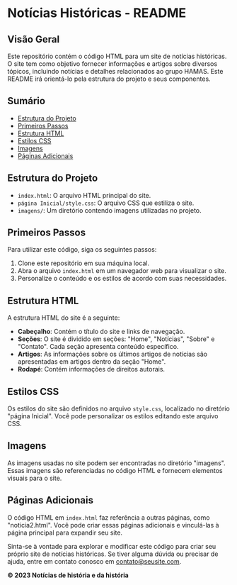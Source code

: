 # Notícias Históricas - README

## Visão Geral
Este repositório contém o código HTML para um site de notícias históricas. O site tem como objetivo fornecer informações e artigos sobre diversos tópicos, incluindo notícias e detalhes relacionados ao grupo HAMAS. Este README irá orientá-lo pela estrutura do projeto e seus componentes.

## Sumário
- [Estrutura do Projeto](#estrutura-do-projeto)
- [Primeiros Passos](#primeiros-passos)
- [Estrutura HTML](#estrutura-html)
- [Estilos CSS](#estilos-css)
- [Imagens](#imagens)
- [Páginas Adicionais](#páginas-adicionais)

## Estrutura do Projeto
- `index.html`: O arquivo HTML principal do site.
- `página Inicial/style.css`: O arquivo CSS que estiliza o site.
- `imagens/`: Um diretório contendo imagens utilizadas no projeto.

## Primeiros Passos
Para utilizar este código, siga os seguintes passos:
1. Clone este repositório em sua máquina local.
2. Abra o arquivo `index.html` em um navegador web para visualizar o site.
3. Personalize o conteúdo e os estilos de acordo com suas necessidades.

## Estrutura HTML
A estrutura HTML do site é a seguinte:
- **Cabeçalho**: Contém o título do site e links de navegação.
- **Seções**: O site é dividido em seções: "Home", "Notícias", "Sobre" e "Contato". Cada seção apresenta conteúdo específico.
- **Artigos**: As informações sobre os últimos artigos de notícias são apresentadas em artigos dentro da seção "Home".
- **Rodapé**: Contém informações de direitos autorais.

## Estilos CSS
Os estilos do site são definidos no arquivo `style.css`, localizado no diretório "página Inicial". Você pode personalizar os estilos editando este arquivo CSS.

## Imagens
As imagens usadas no site podem ser encontradas no diretório "imagens". Essas imagens são referenciadas no código HTML e fornecem elementos visuais para o site.

## Páginas Adicionais
O código HTML em `index.html` faz referência a outras páginas, como "noticia2.html". Você pode criar essas páginas adicionais e vinculá-las à página principal para expandir seu site.

Sinta-se à vontade para explorar e modificar este código para criar seu próprio site de notícias históricas. Se tiver alguma dúvida ou precisar de ajuda, entre em contato conosco em [contato@seusite.com](mailto:contato@seusite.com).

**&copy; 2023 Notícias de história e da história**

